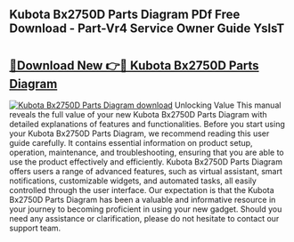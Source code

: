 ## Kubota Bx2750D Parts Diagram PDf Free Download - Part-Vr4 Service Owner Guide YslsT

# <h2><a href="http://dflq7u.blite.top/?on=Kubota+Bx2750D+Parts+Diagram">🔗Download New 👉🔴 Kubota Bx2750D Parts Diagram</a></h2>

[![Kubota Bx2750D Parts Diagram download](https://i.imgur.com/lujVjoI.png)](http://dflq7u.blite.top/?on=Kubota+Bx2750D+Parts+Diagram)
Unlocking Value This manual reveals the full value of your new Kubota Bx2750D Parts Diagram with detailed explanations of features and functionalities. Before you start using your Kubota Bx2750D Parts Diagram, we recommend reading this user guide carefully. It contains essential information on product setup, operation, maintenance, and troubleshooting, ensuring that you are able to use the product effectively and efficiently. Kubota Bx2750D Parts Diagram offers users a range of advanced features, such as virtual assistant, smart notifications, customizable widgets, and automated tasks, all easily controlled through the user interface. Our expectation is that the Kubota Bx2750D Parts Diagram has been a valuable and informative resource in your journey to becoming proficient in using your new gadget. Should you need any assistance or clarification, please do not hesitate to contact our support team.
